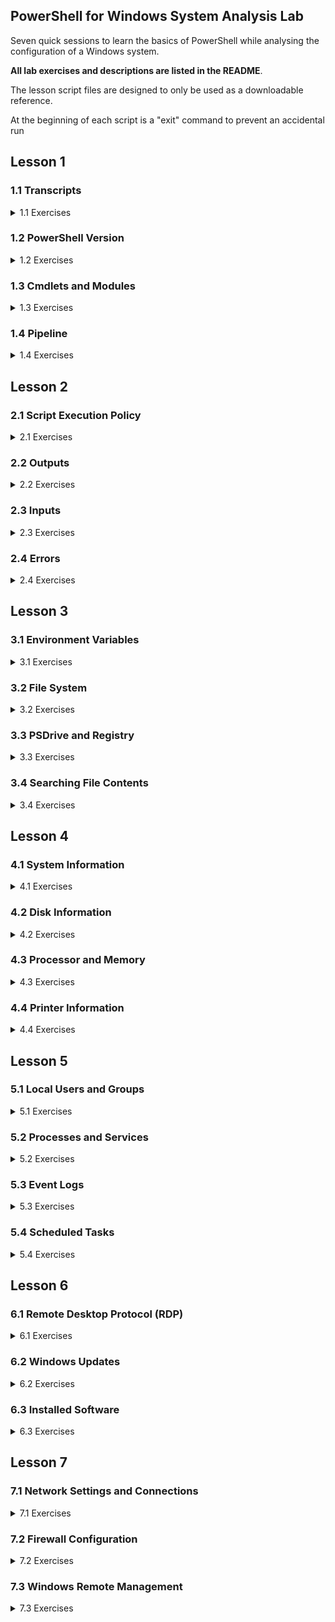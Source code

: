 ## PowerShell for Windows System Analysis Lab

Seven quick sessions to learn the basics of PowerShell while analysing the configuration of a Windows system.

**All lab exercises and descriptions are listed in the README**. 

The lesson script files are designed to only be used as a downloadable reference. 

At the beginning of each script is a "exit" command to prevent an accidental run


## Lesson 1

### 1.1 Transcripts 

<details>
<summary>1.1 Exercises</summary>


Start a Transcript File
```powershell
Start-Transcript
#Default Location C:\Users\userID\Documents\PowerShell_transcript.NNNNNN.NNNNNNNNNNN.txt
```
Start Transcript with Custom Name
```powershell
Start-Transcript "MyTranscript.txt"
```
Or for the File to be Placed in the Specific Directory
```powershell
Start-Transcript C:\Script_Runs\MyTranscript.txt
```
To Stop the Transcript from Recording Commands and Output
```powershell
Stop-Transcript
```
</details>

### 1.2 PowerShell Version

<details>
<summary>1.2 Exercises</summary>


View PowerShell Version
```powershell
$PSVersionTable
```
</details>

### 1.3 Cmdlets and Modules


<details>
<summary>1.3 Exercises</summary>

Cmdlet Format -eq action-noun
```powershell
Get-Command -Noun service
```
Get All Commands by a Certain Action
```powershell
Get-Command -Verb start
```
Get All Currently Loaded Cmdlets
```powershell
Get-Command -CommandType Cmdlet
```
Update Help Before Using It
```powershell
Update-Help
```
Basic Help Information for Cmdlet
```powershell
Get-Help Get-Process
```
Online Help for a Cmdlet
```powershell
Get-Help Get-Process -Online
```
Help with Examples
```powershell
Get-Help Get-Process -examples
```
Help About a Certain Subject
```powershell
Get-Help about_operators
```
Help About
```powershell
Get-Help about_*
```
Get All PowerShell Modules Available on System
```powershell
Get-Module -ListAvailable
```
Import Module in Current PowerShell Session
```powershell
Import-Module DnsClient
```
Get All Commands in a Module (Should Only Be Used After Importing)
```powershell
Get-Command -Module DnsClient
```
Find .NET Object Used in Cmdlet
```powershell
Get-Process | Get-Member
```
List All Alias
```powershell
Get-Alias
```
Look for Specific Alias
```powershell
Get-Alias -Definition Stop-Process
```
Create Alias
```powershell
New-Alias -Name "Gunrock" Get-ChildItem
```

</details>

### 1.4 Pipeline


<details>
<summary>1.4 Exercises</summary>

Command to Find If CmdLet Allows for Piping (Check Accept Pipeline Property Under Parameters) 
```powershell
Get-Help Get-Process -full | more 
```
Using Out-File to Get Resource Info on the Pipeline
```powershell
Get-Help About_pipeline | Out-File about_pipeline.txt
```
Get All Process and Then Sort by Display Name
```powershell
Get-Process | Sort-Object ProcessName -descending
```
Stop All Notepad Process and Log Process Collection Before Stopping
```powershell
Get-Process notepad | Tee-Object -file Notepad_Processes.txt | Stop-Process
```
Get All Services That Are Running Then Only Show the Display Name
```powershell
Get-Service | Where-Object { $_.Status -eq "Running" } | ForEach-Object { $_.DisplayName }
```
Quick Way to Report on File Types in a Folder
```powershell
Get-ChildItem | Group-Object -property extension
```

</details>

## Lesson 2

### 2.1 Script Execution Policy

<details>
<summary>2.1 Exercises</summary>

Get Current Policy
```powershell
Get-ExecutionPolicy
```
Set the Script Execution Policy for Current User 
```powershell
Set-ExecutionPolicy -ExecutionPolicy RemoteSigned -Scope CurrentUser
```

</details>

### 2.2 Outputs


<details>
<summary>2.2 Exercises</summary>

To Get All the Format Object Commands
```powershell
Get-Command -verb format
```
Get All Processes in a GUI Gridview
```powershell
Get-Process | Out-GridView
```
Output Sent to a File
```powershell
Get-Service | Out-File Services.txt
```
Quick Array Sent to a File
```powershell
@("Server1","Server2","Server3","Server4") | Out-File servers.txt
```
Service List Sent to Your Default Printer
```powershell
Get-Service | Out-Printer 
```
Running Service List With Only a Few Columns Exported to CSV
```powershell
Get-Service | Where-Object { $_.Status -eq "Running" } | Select-Object Name,DisplayName,Status,CanStop | Sort-Object DisplayName | Export-Csv running_services.csv -NoTypeInformation
```

</details>

### 2.3 Inputs

<details>
<summary>2.3 Exercises</summary>

Prompt User for Info
```powershell
$requiredData = Read-Host -prompt "Enter Required Data"
```
Create String Array From a Text File 
```powershell
$servers = Get-Content servers.txt
```
Import Data a CSV File and Use a Specific Column From It
```powershell
Import-Csv running_services.csv | Foreach-Object { $_.DisplayName }
```

</details>

### 2.4 Errors

<details>
<summary>2.4 Exercises</summary>

The Setting for Error Handling is Stored in the $ErrorActionPreference variable
Error Handling Options:
- Continue = Output Error Message; Continue to Run Next Command (Default)
- SilentlyContinue = Suppress Error Message; Continue to Run the next command
- Stop = Halt the Execution
- Inquire = Prompt User for Action to Perform

```powershell
$ErrorActionPreference = "Continue";
```
Errors that Occur During a PowerShell Session are Stored in $error
```powershell
$error
```
Empty Error Messages from $error
```powershell
$error.clear();
```
Some Cmdlets Support an ErrorAction Statement (only for parameter data)
These Won't Display an Error
```powershell
Remove-Item nothinghere -ErrorAction "SilentlyContinue";
Stop-Process -ID 8888888 -ErrorAction "SilentlyContinue";
#This Will Due to -ID Must Be an Int
Stop-Process -ID NothingHere -ErrorAction "SilentlyContinue";
```

</details>

## Lesson 3

### 3.1 Environment Variables

<details>
<summary>3.1 Exercises</summary>


View Environment Variables
```powershell
Get-ChildItem Env:
```
View Path Environment Variable
```powershell
$Env:path -split ";"
```

</details>

### 3.2 File System

<details>
<summary>3.2 Exercises</summary>


Navigate with Set-Location (alias cd)
```powershell
cd c:\users\$env:username\Desktop
```
List Items in Current Directory
```powershell
Get-ChildItem
```
List Only the Text File
```powershell
Get-ChildItem -Filter *.txt
```
Get List of All "Item" Cmdlets
```powershell
Get-Command -noun item | Select-Object Name | Sort-Object Name
```
Get the Path of Current Operating Directory
```powershell
(get-location).path
```
Check to See If a Directory or File Exists
```powershell
Test-Path -Path c:\goldenstate\warriors.txt
```
Get List of All "Content" Cmdlets
```powershell
Get-Command -Noun content
```
Search for All Text Files on System Drive
```powershell
Get-Childitem -Path c:\ -Filter *.txt -Recurse;
```
Create a Folder
```powershell
New-Item My_Scripts -ItemType Directory
```
Create a Text File 
```powershell
New-Item .\My_Scripts\first_script.ps1 -ItemType File;
```
Add Content to a File
```powershell
Add-Content -Path .\My_Scripts\first_script.ps1 -Value "Get-Service";
```
Move or Rename a File
```powershell
Move-Item .\My_Scripts\first_script.ps1 .\My_Scripts\second_script.ps1;
```
Get Rights on Current Directory
```powershell
Get-Acl -Path . | fl
```
Get Access on Current Directory
```powershell
(Get-Acl -Path .).Access
```
Get the Owner of a Directory or File
```powershell
(Get-Acl -Path c:\Intel\Logs).Owner 
```
List the NTFS Permissions of a File or Folder
```powershell
(Get-Acl -Path $env:programfiles).Access
```
Show Permissions in Friendly Format on Current Directory
```powershell
(Get-Acl -Path .).Access | Select-Object -ExpandProperty IdentityReference FileSystemRights | FT Value,FileSystemRights
```
View File Hash
```powershell
Get-FileHash .\Scary_Executable_I_Just_Downloaded.exe
```

</details>

### 3.3 PSDrive and Registry


<details>
<summary>3.3 Exercises</summary>


PS Drives
```powershell
Get-PSDrive
```
List PSDrive for Registry
```powershell
Get-PSDrive -PSProvider Registry
```
Change to HKEY\_LOCAL\_MACHINE
```powershell
cd HKLM:
```
View Windows Current Version Information
```powershell
Get-ItemProperty -Path 'HKLM:\SOFTWARE\WOW6432Node\Microsoft\Windows NT\CurrentVersion'
```
View RDP Port Number (Requires Admin Console)
```powershell
(Get-ItemProperty "HKLM:\System\CurrentControlSet\Control\Terminal Server\WinStations\RDP-Tcp").PortNumber
```
System Environment
```powershell
cd env:
```

</details>

### 3.4 Searching File Contents

<details>
<summary>3.4 Exercises</summary>


Create File to Search
```powershell
Get-Process | Out-File processes.txt
```
Search a File for a Specific Term
```powershell
Select-String "svchost" .\processes.txt
```
Search for String in File and Show One Line Before and Three Lines After
```powershell
Select-String "explorer" .\processes.txt -Context 1,3
```
Search Multiple Files
```powershell
Select-String "explorer" .\process* 
```

</details>

## Lesson 4

### 4.1 System Information

<details>
<summary>4.1 Exercises</summary>


Get BIOS Information
```powershell
Get-WmiObject -Class Win32_BIOS -Computer localhost
```
Get Basic System Info
```powershell
Get-WmiObject -Class Win32_ComputerSystem -Computer localhost
```
Get Operating System Info
```powershell
Get-WmiObject -Class Win32_OperatingSystem -Computer localhost
```

</details>

### 4.2 Disk Information

<details>
<summary>4.2 Exercises</summary>


Get Disk Information
```powershell
Get-Disk | FL
```
Show Physical Disk Information
```powershell
Get-PhysicalDisk
```
Get Disk Information (Model and Size)
```powershell
Get-WmiObject -Class Win32_DiskDrive | ForEach-Object { Write-Output ($_.Model.ToString() + " Size:" + ($_.Size/1GB) + "GB") }
```
Get Logical Disk Info
```powershell
Get-WmiObject -Class Win32_LogicalDisk -Filter "DriveType='3'" -Computer localhost
```
Show Disk Partitions
```powershell
Get-Partition
```
Get Disk Volume Information
```powershell
Get-Volume | FT
```
Get Fixed Volumes
```powershell
Get-Volume | Where-Object DriveType -eq "Fixed"
```
Get Volume Info (Windows 7)
```powershell
Get-WmiObject -Class Win32_Volume -Filter "DriveType='3'" | Select-Object Name
```
Get Share Info
```powershell
Get-SmbShare | FL
```
Get Share Info (Version 2)
```powershell
Get-WmiObject -Class Win32_Share -Computer localhost
```

</details>

### 4.3 Processor and Memory

<details>
<summary>4.3 Exercises</summary>


Get Processor Information
```powershell
Get-WmiObject -Class Win32_Processor | Select-Object Name,Description,NumberOfCores | Sort-Object Name
```
Get Number of Memory Slots
```powershell
(Get-WmiObject -Class Win32_PhysicalMemoryArray).MemoryDevices
```
Retrieve Memory Slot Allocations
```powershell
Get-WMIObject -Class Win32_PhysicalMemory | ForEach-Object { Write-Output ($_.DeviceLocator.ToString() + " " + ($_.Capacity/1GB) + "GB") };
```

</details>

### 4.4 Printer Information

<details>
<summary>4.4 Exercises</summary>


Show Printers
```powershell
Get-Printer
```
Show Printer Ports
```powershell
Get-PrinterPort
```

</details>

## Lesson 5

### 5.1 Local Users and Groups

<details>
<summary>5.1 Exercises</summary>


Show Local Users
```powershell
Get-LocalUser
```
Show Local Groups
```powershell
Get-LocalGroup
```
Show Local Group Membership
```powershell
Get-LocalGroupMember -Group Administrators
```
Show Local Group Membership using Pipe
```powershell
Get-LocalGroup -Name 'Remote Desktop Users' | Get-LocalGroupMember
```
Show Local Profiles and Their SIDs
```powershell
Get-WmiObject win32_userprofile | Select LocalPath,SID
```

</details>

### 5.2 Processes and Services

<details>
<summary>5.2 Exercises</summary>


Get Process By Partial Name
```powershell
Get-Process -Name Chrom*
```
View Processes by Highest CPU Usage
```powershell
Get-Process | Sort-Object CPU -Descending | more
```
View Processes by Highest Memory Usage
```powershell
Get-Process | Sort-Object WorkingSet -Descending | more
```
Show File Information for One of the Sophos Processes
```powershell
Get-Process -ProcessName 'swi_fc' -FileVersionInfo | fl
```
Get Path to Process's Executable
```powershell
Get-Process -FileVersionInfo -ErrorAction "SilentlyContinue" | Select-Object OriginalFilename,FileVersionRaw,FileName | Sort-Object OriginalFilename
#Or
Get-WmiObject -Class Win32_Process -Computer localhost | Select-Object Name,Path | Sort-Object Name
```
Get Owner of the Process
```powershell
Get-WmiObject -Class Win32_Process -Computer localhost | Select-Object Name, @{Name="Owner"; Expression={$_.GetOwner().User}} | Sort-Object Name
```
Get Service By Partial Name
```powershell
Get-Service -Name Spoo*
```
Get Running Services
```powershell
Get-Service | Where { $_.Status -eq "Running" } | Select-Object Name,DisplayName,Status,CanStop | Sort-Object DisplayName
```
Get All Services and the Account which they are running under
```powershell
Get-WmiObject -Class Win32_Service -Computer localhost | Select-Object Name,State,StartName | Sort-Object -Property @{Expression="StartName";Descending=$false},@{Expression="Name";Descending=$false}
```

</details>

### 5.3 Event Logs

<details>
<summary>5.3 Exercises</summary>


Get All Event Log Names
```powershell
Get-WinEvent -ListLog * -ErrorAction SilentlyContinue;
```
Get the Latest 100 Items in the System Log
```powershell
Get-WinEvent -LogName 'System' -MaxEvents 100;
```
Log Entry Types:
- 0 = LogAlways
- 1 = Critical
- 2 = Error
- 3 = Warning
- 4 = Informational
- 5 = Verbose

Keywords:
- AuditFailure = 4503599627370496
- AuditSuccess = 9007199254740992

Get the Lastest 5 Errors in the System Log
```powershell
Get-WinEvent -FilterHashtable @{ LogName='System'; Level=2; } -MaxEvents 5;
```
Get Application Log Entries Between Specific Times
```powershell
Get-WinEvent -FilterHashtable @{ LogName='Application'; StartTime=(Get-Date).AddDays(-5); EndTime=(Get-Date).AddDays(-1); };
```
Get Failed Logins Over the Last 24 Hours (Requires Elevated Session)
```powershell
Get-WinEvent -FilterHashtable @{ LogName='Security'; StartTime=(Get-Date).AddDays(-1); Id='4625'; } | fl | more;
```
Get Successful Logins Over the Last 24 Hours (Requires Elevated Session)
```powershell
Get-WinEvent -FilterHashtable @{ LogName='Security'; StartTime=(Get-Date).AddDays(-1); Id='4624'; };
```
Get All Audit Failures in the Past Week
```powershell
Get-WinEvent -FilterHashtable @{ LogName=@('Security'); Keywords=@(4503599627370496); StartTime=(Get-Date).AddDays(-7); } | fl | more
```
Get Provider Names for Application, System, and Security Logs (Requires Elevated Session)
```powershell
Get-WinEvent -ListLog @('Application','System','Security') | Select-Object LogName, @{Name="Providers"; Expression={$_.ProviderNames | Sort-Object }} | Foreach-Object { Write-Output("`r`n---- " + $_.LogName + " ----`r`n"); $_.Providers }; 
```
Get Group Policy Related Entries in System Log in the Last 24 Hours
```powershell
Get-WinEvent -FilterHashtable @{ LogName='System'; ProviderName='Microsoft-Windows-GroupPolicy'; StartTime=(Get-Date).AddDays(-1); } | fl | more;
```
Get All Sophos and Security Center Events in the Last 72 Hours (Requires Elevated Session)
```powershell
Get-WinEvent -FilterHashtable @{ LogName=@('Application','System','Security'); ProviderName=@('HitmanPro.Alert','SAVOnAccess','SAVOnAccessControl','SAVOnAccessFilter','SecurityCenter'); StartTime=(Get-Date).AddDays(-3); } -ErrorAction SilentlyContinue | fl | more
```
Get All Critial or Error Entries from Application, System, and Security Logs in Last 24 Hours (Requires Elevated Session)
```powershell
Get-WinEvent -FilterHashtable @{ LogName=@('Application','System','Security'); Level=@(1,2); StartTime=(Get-Date).AddDays(-1); };
```


</details>

### 5.4 Scheduled Tasks

<details>
<summary>5.4 Exercises</summary>


Show Scheduled Tasks
```powershell
Get-ScheduledTask | FL
```
Get Scheduled Task By Name
```powershell
Get-ScheduledTask -TaskName Adobe*
```
Show Schedule Informatio for Task
```powershell
Get-ScheduledTask -TaskName Adobe* | ScheduledTaskInfo
```
Show Execute Actions for All Scheduled Tasks
```powershell
Get-ScheduledTask | Sort-Object -Property TaskName | Foreach-Object { Write-Output("`n" + $_.TaskName + ":"); Foreach ($ta in $_.Actions){$ta.execute}}
```

</details>

## Lesson 6

### 6.1 Remote Desktop Protocol (RDP)

<details>
<summary>6.1 Exercises</summary>

View RDP Configuration (If not set via GPO). Check out fDenyTSConnections key. 0 = enabled, 1 = disabled
```powershell
Get-ItemProperty -Path 'HKLM:\SYSTEM\CurrentControlSet\Control\Terminal Server'
```
Check Status of RDP Service
```powershell
Get-Service -Name TermService | fl
```
Display information about users logged on to the system. Run with /? for Help
```powershell
quser
```
Display information about Remote Desktop Services sessions. Run with /? for Help
```powershell
qwinsta
```

</details>

### 6.2 Windows Updates

<details>
<summary>6.2 Exercises</summary>

Show Windows Update Log
```powershell
Get-WindowsUpdateLog #Export File Goes to Desktop
```
View Last 50 Entries in Windows Update Log
```powershell
Get-Content ([Environment]::GetFolderPath("Desktop") + "\WindowsUpdate.log") | Select-Object -Last 50
```
Get All Updates Installed in the Last 7 Days
```powershell
Get-HotFix | Where-Object { $_.InstalledOn -gt (Get-Date).AddDays(-7) }
```
Get the First 10 Items in the Windows Update Log (Windows 7 and Older)
```powershell
Get-Content $env:windir\windowsupdate.log | Select-Object -first 10
```
Display the Lines of the Windows Update Log that Have "Added Update" in Them (Windows 7 and Older)
```powershell
Get-Content $env:windir\windowsupdate.log | Select-String "Added update"
```

</details>

### 6.3 Installed Software

<details>
<summary>6.3 Exercises</summary>


Get List of Installed 64 bit Software
```powershell
Get-ChildItem HKLM:\Software\Wow6432Node\Microsoft\Windows\CurrentVersion\Uninstall | Get-ItemProperty | Where-Object { $_.DisplayName -ne $null } | Select-Object DisplayName,DisplayVersion
```
Get List of Installed 32 bit Software
```powershell
Get-ChildItem HKLM:\Software\Microsoft\Windows\CurrentVersion\Uninstall | Get-ItemProperty | Where-Object { $_.DisplayName -ne $null } | Select-Object DisplayName,DisplayVersion
```
Installed Software Script Code
```powershell
#Create An Array for Storing Installed Applications for Reporting
$arrInstldApps = @();

#Pull 32-bit Installed Applications on System and put them into Report Array
$arrInstldApps = Get-ChildItem HKLM:\Software\Wow6432Node\Microsoft\Windows\CurrentVersion\Uninstall | Get-ItemProperty | Where-Object { $_.DisplayName -ne $null } | Select-Object DisplayName,DisplayVersion;

#Pull 64-bit Installed Applications on System and Add them to Report Array
$arrInstldApps += Get-ChildItem HKLM:\Software\Microsoft\Windows\CurrentVersion\Uninstall | Get-ItemProperty | Where-Object { $_.DisplayName -ne $null } | Select-Object DisplayName,DisplayVersion;

#Display Installed Applications
$arrInstldApps;
```

</details>

## Lesson 7

### 7.1 Network Settings and Connections

<details>
<summary>7.1 Exercises</summary>


Show Network Adapters
```powershell
Get-NetAdapter
```
Get Basic Network Settings
```powershell
Get-NetIPConfiguration
```
Get IP Address Information
```powershell
Get-NetIPAddress
```
Get TCP Connections
```powershell
Get-NetTCPConnection
```
Show Established TCP Connections By Local Port 
```powershell
Get-NetTCPConnection -State Established | Sort-Object LocalPort
```
Show Network Neighbors
```powershell
Get-NetNeighbor
```
Get DNS Information (NSLookup)
```powershell
Resolve-DnsName ucdavis.edu
```
Get Route Information
```powershell
Get-NetRoute
```
Test Network Connection (Ping and TraceRoute)
```powershell
Test-NetConnection ucdavis.edu -TraceRoute
```
Get MAC Addresses of All Network Adapters
```powershell
Get-WmiObject -Class Win32_NetworkAdapter | Where-Object { $_.MACAddress -ne $null } | Select-Object Name,MACAddress | Sort-Object Name
```
Get All Assigned IPs
```powershell
Get-WmiObject -Class Win32_NetworkAdapterConfiguration | Where-Object { $_.IPAddress -ne $null} | Select-Object Description,IPAddress
```

</details>

### 7.2 Firewall Configuration

<details>
<summary>7.2 Exercises</summary>


Show Firewall Status
```powershell
Get-NetFirewallProfile | Select-Object Name,Enabled
```
Get Firewall Rules Under Domain Profile
```powershell
Get-NetFirewallProfile -Name Domain | Get-NetFirewallRule | More
```
Get Firewall Rules that Allow Inbound Traffic
```powershell
Get-NetFirewallRule -Enabled True -Direction Inbound -Action Allow
```

</details>

### 7.3 Windows Remote Management

<details>
<summary>7.3 Exercises</summary>

Check Status of WinRM Service
```powershell
Get-Service -Name WinRM
#Or
Test-WSMan
```
View WinRM Config (Requires Elevated Session)
```powershell
Get-WSManInstance -ComputerName Localhost -ResourceURI winrm/config
```
Display WinRM Listener Information (Requires Elevated Session)
```powershell
Get-WSManInstance -ComputerName Localhost -ResourceURI winrm/config/Listener -Enumerate
```


</details>

